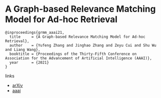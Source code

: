 # A Graph-based Relevance Matching Model for Ad-hoc Retrieval

```
@inproceedings{grmm_aaai21,
  title     = {A Graph-based Relevance Matching Model for Ad-hoc Retrieval},
  author    = {Yufeng Zhang and Jinghao Zhang and Zeyu Cui and Shu Wu and Liang Wang},
  booktitle = {Proceedings of the Thirty-Fifth Conference on Association for the Advancement of Artificial Intelligence (AAAI)},
  year      = {2021}
}
```

links
- [arXiv](https://arxiv.org/abs/2101.11873)
- [aaai](https://www.aaai.org/AAAI21Papers/AAAI-7194.ZhangY.pdf)
